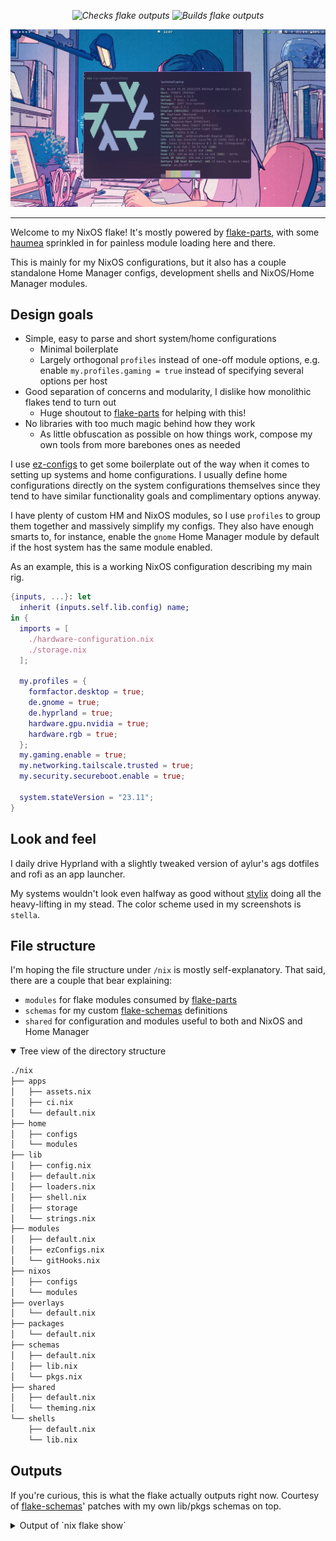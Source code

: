 [ez-configs]: https://github.com/ehllie/ez-configs/
[haumea]: https://github.com/nix-community/haumea
[flake-parts]: https://github.com/hercules-ci/flake-parts
[flake-schemas]: https://github.com/DeterminateSystems/flake-schemas
[stylix]: https://github.com/danth/stylix

<p align="center">
    <i href="https://github.com/lpchaim/nixos/actions/workflows/check.yml">
        <img src="https://github.com/lpchaim/nixos/actions/workflows/check.yml/badge.svg" title="Checks flake outputs"/>
    </i>
    <i href="https://github.com/lpchaim/nixos/actions/workflows/build.yml">
        <img src="https://github.com/lpchaim/nixos/actions/workflows/build.yml/badge.svg" title="Builds flake outputs"/>
    </i>
</p>

<p align="center">
    <img src="assets/readme/screenshot.png" title="Screenshot of my desktop with fasfetch on top"/>
</p>

---

Welcome to my NixOS flake! It's mostly powered by [flake-parts], with some [haumea] sprinkled in for painless module loading here and there.

This is mainly for my NixOS configurations, but it also has a couple standalone Home Manager configs, development shells and NixOS/Home Manager modules.

## Design goals

- Simple, easy to parse and short system/home configurations
    - Minimal boilerplate
    - Largely orthogonal `profiles` instead of one-off module options, e.g. enable `my.profiles.gaming = true` instead of specifying several options per host
- Good separation of concerns and modularity, I dislike how monolithic flakes tend to turn out
    - Huge shoutout to [flake-parts] for helping with this!
- No libraries with too much magic behind how they work
  - As little obfuscation as possible on how things work, compose my own tools from more barebones ones as needed

I use [ez-configs] to get some boilerplate out of the way when it comes to setting up systems and home configurations. I usually define home configurations directly on the system configurations themselves since they tend to have similar functionality goals and complimentary options anyway.

I have plenty of custom HM and NixOS modules, so I use `profiles` to group them together and massively simplify my configs. They also have enough smarts to, for instance, enable the `gnome` Home Manager module by default if the host system has the same module enabled.

As an example, this is a working NixOS configuration describing my main rig.

```nix
{inputs, ...}: let
  inherit (inputs.self.lib.config) name;
in {
  imports = [
    ./hardware-configuration.nix
    ./storage.nix
  ];

  my.profiles = {
    formfactor.desktop = true;
    de.gnome = true;
    de.hyprland = true;
    hardware.gpu.nvidia = true;
    hardware.rgb = true;
  };
  my.gaming.enable = true;
  my.networking.tailscale.trusted = true;
  my.security.secureboot.enable = true;

  system.stateVersion = "23.11";
}
```

## Look and feel

I daily drive Hyprland with a slightly tweaked version of aylur's ags dotfiles and rofi as an app launcher.

My systems wouldn't look even halfway as good without [stylix] doing all the heavy-lifting in my stead.
The color scheme used in my screenshots is `stella`.

## File structure

I'm hoping the file structure under `/nix` is mostly self-explanatory. That said, there are a couple that bear explaining:
- `modules` for flake modules consumed by [flake-parts]
- `schemas` for my custom [flake-schemas] definitions
- `shared` for configuration and modules useful to both and NixOS and Home Manager

<details open>
<summary>Tree view of the directory structure</summary>

```sh
./nix
├── apps
│   ├── assets.nix
│   ├── ci.nix
│   └── default.nix
├── home
│   ├── configs
│   └── modules
├── lib
│   ├── config.nix
│   ├── default.nix
│   ├── loaders.nix
│   ├── shell.nix
│   ├── storage
│   └── strings.nix
├── modules
│   ├── default.nix
│   ├── ezConfigs.nix
│   └── gitHooks.nix
├── nixos
│   ├── configs
│   └── modules
├── overlays
│   └── default.nix
├── packages
│   └── default.nix
├── schemas
│   ├── default.nix
│   ├── lib.nix
│   └── pkgs.nix
├── shared
│   ├── default.nix
│   └── theming.nix
└── shells
    ├── default.nix
    └── lib.nix
```
</details>

## Outputs

If you're curious, this is what the flake actually outputs right now.
Courtesy of [flake-schemas]' patches with my own lib/pkgs schemas on top.

<details>
<summary>Output of `nix flake show`</summary>

```sh
git+file:///home/lpchaim/.config/nixos
├───apps
│   ├───aarch64-linux
│   │   ├───generate-assets: app
│   │   ├───generate-ci-matrix: app
│   │   └───render-readme: app
│   └───x86_64-linux
│       ├───generate-assets: app
│       ├───generate-ci-matrix: app
│       └───render-readme: app
├───checks
│   ├───aarch64-linux
│   │   └───pre-commit: CI test [pre-commit-run]
│   └───x86_64-linux
│       └───pre-commit: CI test [pre-commit-run]
├───darwinConfigurations
├───darwinModules
├───devShells
│   ├───aarch64-linux
│   │   ├───default: development environment [nix-shell]
│   │   ├───deploy: development environment [nix-shell]
│   │   └───rust: development environment [nix-shell]
│   └───x86_64-linux
│       ├───default: development environment [nix-shell]
│       ├───deploy: development environment [nix-shell]
│       └───rust: development environment [nix-shell]
├───formatter
│   ├───aarch64-linux: package [alejandra-3.1.0]
│   └───x86_64-linux: package [alejandra-3.1.0]
├───homeConfigurations
│   ├───"cheina@pc079": Home Manager configuration [home-manager-generation]
│   ├───"lpchaim@desktop": Home Manager configuration [home-manager-generation]
│   ├───"lpchaim@laptop": Home Manager configuration [home-manager-generation]
│   ├───"lpchaim@raspberrypi": Home Manager configuration [home-manager-generation]
│   └───"lpchaim@steamdeck": Home Manager configuration [home-manager-generation]
├───homeModules
│   ├───base: Home Manager module
│   ├───cli: Home Manager module
│   ├───default: Home Manager module
│   ├───gaming: Home Manager module
│   ├───gui: Home Manager module
│   ├───profiles: Home Manager module
│   ├───syncthing: Home Manager module
│   └───theming: Home Manager module
├───legacyPackages
│   └───(skipped; use '--legacy' to show)
├───lib
│   ├───config: library namespace
│   ├───isNvidia: library function
│   ├───loaders: library namespace
│   ├───mkPkgs: library function
│   ├───shell: library namespace
│   ├───storage: library namespace
│   └───strings: library namespace
├───nixosConfigurations
│   ├───desktop: NixOS configuration [nixos-system-desktop-25.05.20241229.88195a9]
│   ├───laptop: NixOS configuration [nixos-system-laptop-25.05.20241229.88195a9]
│   ├───raspberrypi: NixOS configuration [nixos-system-raspberrypi-25.05.20241229.88195a9]
│   └───steamdeck: NixOS configuration [nixos-system-steamdeck-25.05.20241229.88195a9]
├───nixosModules
│   ├───base: NixOS module
│   ├───boot: NixOS module
│   ├───default: NixOS module
│   ├───desktop: NixOS module
│   ├───gaming: NixOS module
│   ├───hardware: NixOS module
│   ├───kdeconnect: NixOS module
│   ├───locale: NixOS module
│   ├───networking: NixOS module
│   ├───profiles: NixOS module
│   ├───programs: NixOS module
│   ├───secrets: NixOS module
│   ├───secureboot: NixOS module
│   ├───security: NixOS module
│   ├───services: NixOS module
│   ├───syncthing: NixOS module
│   └───tailscale: NixOS module
├───overlays
├───packages
│   ├───aarch64-linux
│   └───x86_64-linux
├───pkgs
│   ├───aarch64-linux: nixpkgs instance
│   └───x86_64-linux: nixpkgs instance
└───schemas
    ├───apps: flake schema
    ├───checks: flake schema
    ├───darwinConfigurations: flake schema
    ├───darwinModules: flake schema
    ├───devShells: flake schema
    ├───dockerImages: flake schema
    ├───formatter: flake schema
    ├───homeConfigurations: flake schema
    ├───homeModules: flake schema
    ├───hydraJobs: flake schema
    ├───legacyPackages: flake schema
    ├───lib: flake schema
    ├───nixosConfigurations: flake schema
    ├───nixosModules: flake schema
    ├───overlays: flake schema
    ├───packages: flake schema
    ├───pkgs: flake schema
    ├───schemas: flake schema
    └───templates: flake schema
```
</details>
